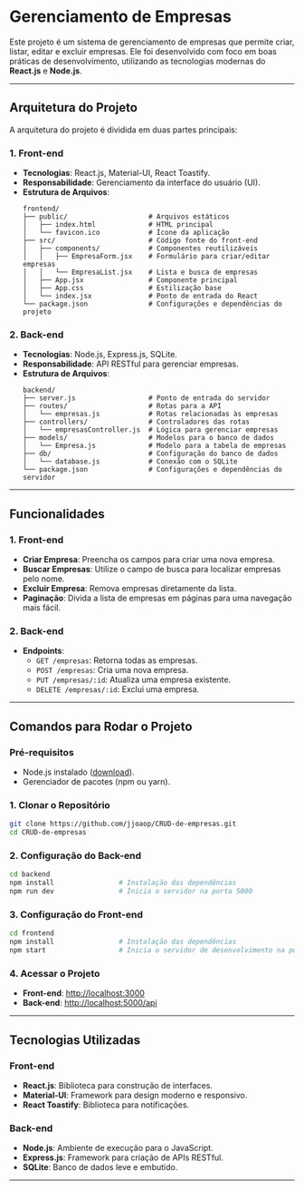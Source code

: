 # Gerenciamento de Empresas

Este projeto é um sistema de gerenciamento de empresas que permite criar, listar, editar e excluir empresas. Ele foi desenvolvido com foco em boas práticas de desenvolvimento, utilizando as tecnologias modernas do **React.js** e **Node.js**.

---

## Arquitetura do Projeto

A arquitetura do projeto é dividida em duas partes principais:

### 1. Front-end
- **Tecnologias**: React.js, Material-UI, React Toastify.
- **Responsabilidade**: Gerenciamento da interface do usuário (UI).
- **Estrutura de Arquivos**:
  ```
  frontend/
  ├── public/                    # Arquivos estáticos
  │   ├── index.html             # HTML principal
  │   └── favicon.ico            # Ícone da aplicação
  ├── src/                       # Código fonte do front-end
  │   ├── components/            # Componentes reutilizáveis
  │   │   ├── EmpresaForm.jsx    # Formulário para criar/editar empresas
  │   │   └── EmpresaList.jsx    # Lista e busca de empresas
  │   ├── App.jsx                # Componente principal
  │   ├── App.css                # Estilização base
  │   └── index.jsx              # Ponto de entrada do React
  └── package.json               # Configurações e dependências do projeto
  ```

### 2. Back-end
- **Tecnologias**: Node.js, Express.js, SQLite.
- **Responsabilidade**: API RESTful para gerenciar empresas.
- **Estrutura de Arquivos**:
  ```
  backend/
  ├── server.js                  # Ponto de entrada do servidor
  ├── routes/                    # Rotas para a API
  │   └── empresas.js            # Rotas relacionadas às empresas
  ├── controllers/               # Controladores das rotas
  │   └── empresasController.js  # Lógica para gerenciar empresas
  ├── models/                    # Modelos para o banco de dados
  │   └── Empresa.js             # Modelo para a tabela de empresas
  ├── db/                        # Configuração do banco de dados
  │   └── database.js            # Conexão com o SQLite
  └── package.json               # Configurações e dependências do servidor
  ```

---

## Funcionalidades

### 1. Front-end
- **Criar Empresa**: Preencha os campos para criar uma nova empresa.
- **Buscar Empresas**: Utilize o campo de busca para localizar empresas pelo nome.
- **Excluir Empresa**: Remova empresas diretamente da lista.
- **Paginação**: Divida a lista de empresas em páginas para uma navegação mais fácil.

### 2. Back-end
- **Endpoints**:
  - `GET /empresas`: Retorna todas as empresas.
  - `POST /empresas`: Cria uma nova empresa.
  - `PUT /empresas/:id`: Atualiza uma empresa existente.
  - `DELETE /empresas/:id`: Exclui uma empresa.

---

## Comandos para Rodar o Projeto

### Pré-requisitos
- Node.js instalado ([download](https://nodejs.org/)).
- Gerenciador de pacotes (npm ou yarn).

### 1. Clonar o Repositório
```bash
git clone https://github.com/jjoaop/CRUD-de-empresas.git
cd CRUD-de-empresas
```

### 2. Configuração do Back-end
```bash
cd backend
npm install                # Instalação das dependências
npm run dev                # Inicia o servidor na porta 5000
```

### 3. Configuração do Front-end
```bash
cd frontend
npm install                # Instalação das dependências
npm start                  # Inicia o servidor de desenvolvimento na porta 3000
```

### 4. Acessar o Projeto
- **Front-end**: [http://localhost:3000](http://localhost:3000)
- **Back-end**: [http://localhost:5000/api](http://localhost:5000/api)

---

## Tecnologias Utilizadas

### Front-end
- **React.js**: Biblioteca para construção de interfaces.
- **Material-UI**: Framework para design moderno e responsivo.
- **React Toastify**: Biblioteca para notificações.

### Back-end
- **Node.js**: Ambiente de execução para o JavaScript.
- **Express.js**: Framework para criação de APIs RESTful.
- **SQLite**: Banco de dados leve e embutido.

---


